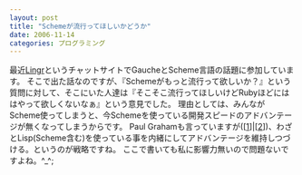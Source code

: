 ```yaml
---
layout: post
title: "Schemeが流行ってほしいかどうか"
date: 2006-11-14
categories: プログラミング
---
```

最近[Lingr](http://www.lingr.com/)というチャットサイトでGaucheとScheme言語の話題に参加しています。
そこで出た話なのですが、『Schemeがもっと流行って欲しいか？』という質問に対して、そこにいた人達は『そこそこ流行ってほしいけどRubyほどにははやって欲しくないなぁ』という意見でした。
理由としては、みんながScheme使ってしまうと、今Schemeを使っている開発スピードのアドバンテージが無くなってしまうからです。
Paul Grahamも言っていますが([[1](http://practical-scheme.net/trans/beating-the-averages-j.html)]|[[2](http://practical-scheme.net/trans/iflisp-j.html)])、わざとLisp(Scheme含む)を使っている事を内緒にしてアドバンテージを維持しつづける。というのが戦略ですね。
ここで書いても私に影響力無いので問題ないですよね。^_^;
